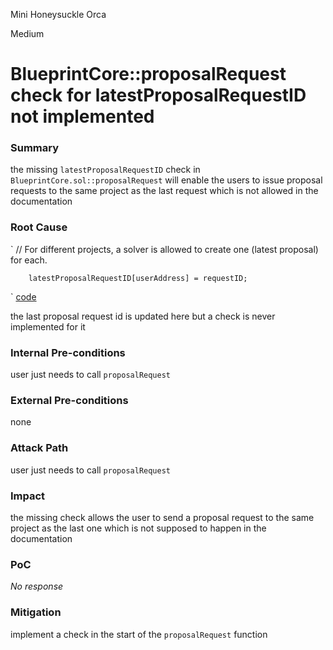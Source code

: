 Mini Honeysuckle Orca

Medium

# BlueprintCore::proposalRequest  check for latestProposalRequestID  not implemented

### Summary

the missing `latestProposalRequestID` check in `BlueprintCore.sol::proposalRequest` will enable the users to issue proposal requests to the same project as the last request which is not allowed in the documentation


### Root Cause

`
        // For different projects, a solver is allowed to create one (latest proposal) for each.

        latestProposalRequestID[userAddress] = requestID;

` 
[code](https://github.com/sherlock-audit/2025-03-crestal-network/blob/main/crestal-omni-contracts/src/BlueprintCore.sol#L225)


the last proposal request id is updated here but a check is never implemented for it

### Internal Pre-conditions

user just needs to call `proposalRequest`

### External Pre-conditions

none

### Attack Path

user just needs to call `proposalRequest`

### Impact

the missing check allows the user to send a proposal request to the same project as the last one 
which is not supposed to happen in the documentation

### PoC

_No response_

### Mitigation

implement a check in the start of the `proposalRequest` function